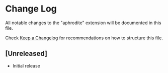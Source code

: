# Change Log

All notable changes to the "aphrodite" extension will be documented in this file.

Check [Keep a Changelog](http://keepachangelog.com/) for recommendations on how to structure this file.

## [Unreleased]

- Initial release